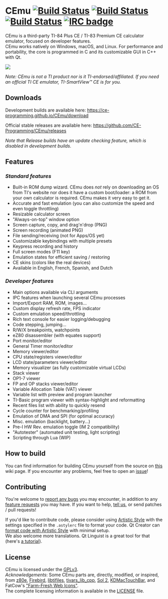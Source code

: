 # CEmu [![Build Status](https://api.travis-ci.org/CE-Programming/CEmu.svg?branch=master)](https://travis-ci.org/CE-Programming/CEmu) [![Build Status](https://ci.appveyor.com/api/projects/status/github/CE-Programming/CEmu?branch=master&svg=true)](https://ci.appveyor.com/project/alberthdev/cemu-q0nl8) [![Build Status](https://scan.coverity.com/projects/7576/badge.svg)](https://scan.coverity.com/projects/ce-programming-cemu) [![IRC badge](https://img.shields.io/badge/IRC%20channel-%23cemu--dev%20on%20EFNet-blue.svg)](http://chat.efnet.org/irc.cgi?adv=1&nick=cemu-user&chan=%23cemu-dev)

CEmu is a third-party TI-84 Plus CE / TI-83 Premium CE calculator emulator, focused on developer features.  
CEmu works natively on Windows, macOS, and Linux. For performance and portability, the core is programmed in C and its customizable GUI in C++ with Qt.

<a href="https://i.imgur.com/7QsJd5L.png"><img src="https://i.imgur.com/mTC6yXp.png" /></a>

_Note: CEmu is not a TI product nor is it TI-endorsed/affiliated. If you need an official TI CE emulator, TI-SmartView™ CE is for you._

## Downloads
Development builds are available here: https://ce-programming.github.io/CEmu/download

Official stable releases are available here: https://github.com/CE-Programming/CEmu/releases

_Note that Release builds have an update checking feature, which is disabled in development builds._

## Features
### _Standard features_
* Built-in ROM dump wizard. CEmu does _not_ rely on downloading an OS from TI's website nor does it have a custom boot/loader: a ROM from your own calculator is required. CEmu makes it very easy to get it.
* Accurate and fast emulation (you can also customize the speed and even toggle throttling)
* Resizable calculator screen
* "Always-on-top" window option
* Screen capture, copy, and drag'n'drop (PNG)
* Screen recording (animated PNG)
* File sending/receiving (not for Apps/OS yet)
* Customizable keybindings with multiple presets
* Keypress recording and history
* Full screen modes (F11 key)
* Emulation states for efficient saving / restoring
* CE skins (colors like the real devices)
* Available in English, French, Spanish, and Dutch

### _Developer features_
* Main options available via CLI arguments
* IPC features when launching several CEmu processes
* Import/Export RAM, ROM, images...
* Custom display refresh rate, FPS indicator
* Custom emulation speed/throttling
* Rich text console for easier logging/debugging
* Code stepping, jumping...
* R/W/X breakpoints, watchpoints
* eZ80 disassembler (with equates support)
* Port monitor/editor
* General Timer monitor/editor
* Memory viewer/editor
* CPU state/registers viewer/editor
* LCD state/parameters viewer/editor
* Memory visualizer (as fully customizable virtual LCDs)
* Stack viewer
* OP1-7 viewer
* FP and OP stacks viewer/editor
* Variable Allocation Table (VAT) viewer
* Variable list with preview and program launcher
* TI-Basic program viewer with syntax-highlight and reformatting
* Recent files list with ability to quickly resend
* Cycle counter for benchmarking/profiling
* Emulation of DMA and SPI (for optimal accuracy)
* Misc. emulation (backlight, battery...)
* Pre-I HW Rev. emulation toggle (IM 2 compatibility)
* "Autotester" (automated unit testing, light scripting)
* Scripting through Lua (WIP)

## How to build
You can find information for building CEmu yourself from the source on [this](https://github.com/CE-Programming/CEmu/wiki/Building-CEmu) wiki page. If you encounter any problems, feel free to open an [issue](https://github.com/CE-Programming/CEmu/issues)!

## Contributing

You're welcome to [report any bugs](https://github.com/CE-Programming/CEmu/issues) you may encounter, in addition to any [feature requests](https://github.com/CE-Programming/CEmu/issues) you may have. If you want to help, [tell us](http://chat.efnet.org/irc.cgi?adv=1&nick=cemu-user&chan=%23cemu-dev), or send patches / pull requests!

If you'd like to contribute code, please consider using [Artistic Style](http://astyle.sourceforge.net/) with the settings specified in the `.astylerc` file to format your code. Qt Creator can [format code with Artistic Style](http://doc.qt.io/qtcreator/creator-beautifier.html) with minimal setup.  
We also welcome more translations. Qt Linguist is a great tool for that (here's [a tutorial](https://doc.qt.io/qt-5/linguist-manager.html)).

## License
CEmu is licensed under the [GPLv3](LICENSE).  
_Acknowledgements_: Some CEmu parts are, directly, modified, or inspired, from [z80e](https://github.com/KnightOS/z80e), [Firebird](https://github.com/nspire-emus/firebird), [libtifiles](https://github.com/debrouxl/tilibs), [tivars_lib_cpp](https://github.com/adriweb/tivars_lib_cpp), [Sol 2](https://github.com/ThePhD/sol2), [KDMacTouchBar](https://github.com/KDAB/KDMacTouchBar), and FatCow's ["Farm-Fresh Web Icons"](http://www.fatcow.com/free-icons).  
The complete licensing information is available in the [LICENSE](LICENSE) file.
